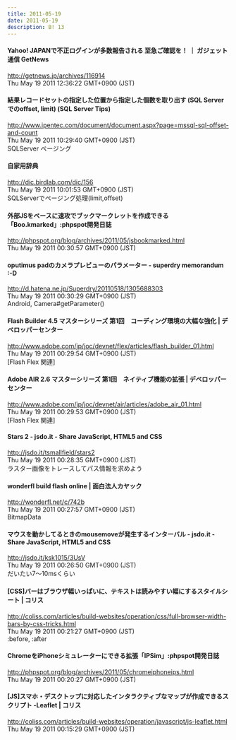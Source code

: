```yaml
---
title: 2011-05-19
date: 2011-05-19
description: B! 13
---
```


#### Yahoo! JAPANで不正ログインが多数報告される 至急ご確認を！ ｜ ガジェット通信 GetNews
http://getnews.jp/archives/116914<br>
Thu May 19 2011 12:36:22 GMT+0900 (JST)<br>


#### 	結果レコードセットの指定した位置から指定した個数を取り出す (SQL Serverでのoffset, limit) (SQL Server Tips)
http://www.ipentec.com/document/document.aspx?page=mssql-sql-offset-and-count<br>
Thu May 19 2011 10:29:40 GMT+0900 (JST)<br>
SQLServer ページング


#### 自家用辞典
http://dic.birdlab.com/dic/156<br>
Thu May 19 2011 10:01:53 GMT+0900 (JST)<br>
SQLServerでページング処理(limit,offset)


#### 外部JSをベースに速攻でブックマークレットを作成できる「Boo.kmarked」:phpspot開発日誌
http://phpspot.org/blog/archives/2011/05/jsbookmarked.html<br>
Thu May 19 2011 00:30:57 GMT+0900 (JST)<br>


#### oputimus padのカメラプレビューのパラメーター - superdry memorandum :-D
http://d.hatena.ne.jp/Superdry/20110518/1305688303<br>
Thu May 19 2011 00:30:29 GMT+0900 (JST)<br>
Android, Camera#getParameter()


#### Flash Builder 4.5 マスターシリーズ 第1回　コーディング環境の大幅な強化 | デベロッパーセンター
http://www.adobe.com/jp/joc/devnet/flex/articles/flash_builder_01.html<br>
Thu May 19 2011 00:29:54 GMT+0900 (JST)<br>
[Flash Flex 関連]


#### Adobe AIR 2.6 マスターシリーズ 第1回　ネイティブ機能の拡張 | デベロッパーセンター
http://www.adobe.com/jp/joc/devnet/air/articles/adobe_air_01.html<br>
Thu May 19 2011 00:29:53 GMT+0900 (JST)<br>
[Flash Flex 関連]


#### Stars 2 - jsdo.it - Share JavaScript, HTML5 and CSS
http://jsdo.it/tsmallfield/stars2<br>
Thu May 19 2011 00:28:35 GMT+0900 (JST)<br>
ラスター画像をトレースしてパス情報を求めよう


#### wonderfl build flash online | 面白法人カヤック
http://wonderfl.net/c/742b<br>
Thu May 19 2011 00:27:57 GMT+0900 (JST)<br>
BitmapData


#### マウスを動かしてるときのmousemoveが発生するインターバル - jsdo.it - Share JavaScript, HTML5 and CSS
http://jsdo.it/ksk1015/3UsV<br>
Thu May 19 2011 00:26:50 GMT+0900 (JST)<br>
だいたい7～10msくらい


####   [CSS]バーはブラウザ幅いっぱいに、テキストは読みやすい幅にするスタイルシート | コリス
http://coliss.com/articles/build-websites/operation/css/full-browser-width-bars-by-css-tricks.html<br>
Thu May 19 2011 00:21:27 GMT+0900 (JST)<br>
:before, :after


#### ChromeをiPhoneシミュレーターにできる拡張「IPSim」:phpspot開発日誌
http://phpspot.org/blog/archives/2011/05/chromeiphoneips.html<br>
Thu May 19 2011 00:20:27 GMT+0900 (JST)<br>


####   [JS]スマホ・デスクトップに対応したインタラクティブなマップが作成できるスクリプト -Leaflet | コリス
http://coliss.com/articles/build-websites/operation/javascript/js-leaflet.html<br>
Thu May 19 2011 00:15:29 GMT+0900 (JST)<br>


